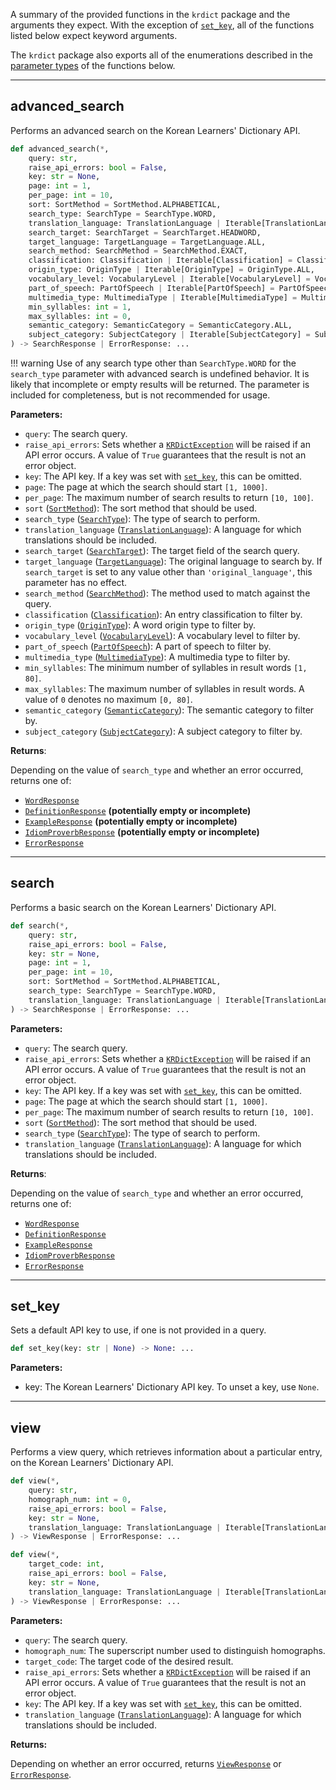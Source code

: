 A summary of the provided functions in the `krdict` package and the arguments they expect.
With the exception of [`set_key`](#set_key),
all of the functions listed below expect keyword arguments.

The `krdict` package also exports all of the enumerations described in
the [parameter types](#parameters) of the functions below.

---
## advanced_search

Performs an advanced search on the Korean Learners' Dictionary API.

```python
def advanced_search(*,
    query: str,
    raise_api_errors: bool = False,
    key: str = None,
    page: int = 1,
    per_page: int = 10,
    sort: SortMethod = SortMethod.ALPHABETICAL,
    search_type: SearchType = SearchType.WORD,
    translation_language: TranslationLanguage | Iterable[TranslationLanguage] = None,
    search_target: SearchTarget = SearchTarget.HEADWORD,
    target_language: TargetLanguage = TargetLanguage.ALL,
    search_method: SearchMethod = SearchMethod.EXACT,
    classification: Classification | Iterable[Classification] = Classification.ALL,
    origin_type: OriginType | Iterable[OriginType] = OriginType.ALL,
    vocabulary_level: VocabularyLevel | Iterable[VocabularyLevel] = VocabularyLevel.ALL,
    part_of_speech: PartOfSpeech | Iterable[PartOfSpeech] = PartOfSpeech.ALL,
    multimedia_type: MultimediaType | Iterable[MultimediaType] = MultimediaType.ALL,
    min_syllables: int = 1,
    max_syllables: int = 0,
    semantic_category: SemanticCategory = SemanticCategory.ALL,
    subject_category: SubjectCategory | Iterable[SubjectCategory] = SubjectCategory.ALL
) -> SearchResponse | ErrorResponse: ...
```
!!! warning
    Use of any search type other than `SearchType.WORD` for the `search_type` parameter with advanced search is
    undefined behavior. It is likely that incomplete or empty results will be returned.
    The parameter is included for completeness, but is not recommended for usage.

**Parameters:**

- `query`: The search query.
- `raise_api_errors`: Sets whether a [`KRDictException`](exceptions.md#krdictexception) will be raised if an API error occurs.
A value of `True` guarantees that the result is not an error object.
- `key`: The API key. If a key was set with [`set_key`](#set_key), this can be omitted.
- `page`: The page at which the search should start `[1, 1000]`.
- `per_page`: The maximum number of search results to return `[10, 100]`.
- `sort` ([`SortMethod`](parameters.md#sortmethod)): The sort method that should be used.
- `search_type` ([`SearchType`](parameters.md#searchtype)): The type of search to perform.
- `translation_language` ([`TranslationLanguage`](parameters.md#translationlanguage)): A language for which translations should be included.
- `search_target` ([`SearchTarget`](parameters.md#searchtarget)): The target field of the search query.
- `target_language` ([`TargetLanguage`](parameters.md#targetlanguage)): The original language to search by. If `search_target`
is set to any value other than `'original_language'`, this parameter has no effect.
- `search_method` ([`SearchMethod`](parameters.md#searchmethod)): The method used to match against the query.
- `classification` ([`Classification`](parameters.md#classification)): An entry classification to filter by.
- `origin_type` ([`OriginType`](parameters.md#origintype)): A word origin type to filter by.
- `vocabulary_level` ([`VocabularyLevel`](parameters.md#vocabularylevel)): A vocabulary level to filter by.
- `part_of_speech` ([`PartOfSpeech`](parameters.md#partofspeech)): A part of speech to filter by.
- `multimedia_type` ([`MultimediaType`](parameters.md#multimediatype)): A multimedia type to filter by.
- `min_syllables`: The minimum number of syllables in result words `[1, 80]`.
- `max_syllables`: The maximum number of syllables in result words. A value of `0` denotes no maximum `[0, 80]`.
- `semantic_category` ([`SemanticCategory`](parameters.md#semanticcategory)): The semantic category to filter by.
- `subject_category` ([`SubjectCategory`](parameters.md#subjectcategory)): A subject category to filter by.


**Returns**:

Depending on the value of `search_type` and whether an error occurred, returns one of:

- [`WordResponse`](return_types.md#wordresponse)
- [`DefinitionResponse`](return_types.md#definitionresponse) **(potentially empty or incomplete)**
- [`ExampleResponse`](return_types.md#exampleresponse) **(potentially empty or incomplete)**
- [`IdiomProverbResponse`](return_types.md#idiomproverbresponse) **(potentially empty or incomplete)**
- [`ErrorResponse`](return_types.md#errorresponse)

---

## search

Performs a basic search on the Korean Learners' Dictionary API.

```python
def search(*,
    query: str,
    raise_api_errors: bool = False,
    key: str = None,
    page: int = 1,
    per_page: int = 10,
    sort: SortMethod = SortMethod.ALPHABETICAL,
    search_type: SearchType = SearchType.WORD,
    translation_language: TranslationLanguage | Iterable[TranslationLanguage] = None
) -> SearchResponse | ErrorResponse: ...
```

**Parameters:**

- `query`: The search query.
- `raise_api_errors`: Sets whether a [`KRDictException`](exceptions.md#krdictexception) will be raised if an API error occurs.
A value of `True` guarantees that the result is not an error object.
- `key`: The API key. If a key was set with [`set_key`](#set_key), this can be omitted.
- `page`: The page at which the search should start `[1, 1000]`.
- `per_page`: The maximum number of search results to return `[10, 100]`.
- `sort` ([`SortMethod`](parameters.md#sortmethod)): The sort method that should be used.
- `search_type` ([`SearchType`](parameters.md#searchtype)): The type of search to perform.
- `translation_language` ([`TranslationLanguage`](parameters.md#translationlanguage)): A language for which translations should be included.


**Returns**:

Depending on the value of `search_type` and whether an error occurred, returns one of:

- [`WordResponse`](return_types.md#wordresponse)
- [`DefinitionResponse`](return_types.md#definitionresponse)
- [`ExampleResponse`](return_types.md#exampleresponse)
- [`IdiomProverbResponse`](return_types.md#idiomproverbresponse)
- [`ErrorResponse`](return_types.md#errorresponse)

---

## set_key

Sets a default API key to use, if one is not provided in a query.

```python
def set_key(key: str | None) -> None: ...
```

**Parameters:**

- key: The Korean Learners' Dictionary API key. To unset a key, use `None`.

---

## view

Performs a view query, which retrieves information about a particular entry, on the Korean Learners' Dictionary API.

```python
def view(*,
    query: str,
    homograph_num: int = 0,
    raise_api_errors: bool = False,
    key: str = None,
    translation_language: TranslationLanguage | Iterable[TranslationLanguage] = None
) -> ViewResponse | ErrorResponse: ...

def view(*,
    target_code: int,
    raise_api_errors: bool = False,
    key: str = None,
    translation_language: TranslationLanguage | Iterable[TranslationLanguage] = None
) -> ViewResponse | ErrorResponse: ...
```

**Parameters:**

- `query`: The search query.
- `homograph_num`: The superscript number used to distinguish homographs.
- `target_code`: The target code of the desired result.
- `raise_api_errors`: Sets whether a [`KRDictException`](exceptions.md#krdictexception) will be raised if an API error occurs.
A value of `True` guarantees that the result is not an error object.
- `key`: The API key. If a key was set with [`set_key`](#set_key), this can be omitted.
- `translation_language` ([`TranslationLanguage`](parameters.md#translationlanguage)): A language for which translations
should be included.


**Returns:**

Depending on whether an error occurred, returns [`ViewResponse`](return_types.md#viewresponse) or
[`ErrorResponse`](return_types.md#errorresponse).
